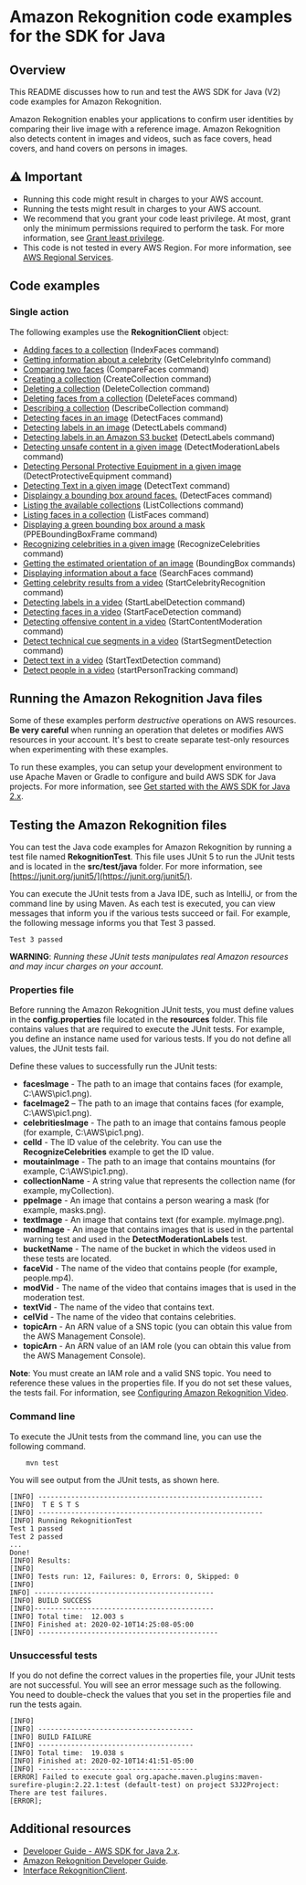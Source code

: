 # Amazon Rekognition code examples for the SDK for Java

## Overview

This README discusses how to run and test the AWS SDK for Java (V2) code examples for Amazon Rekognition.

Amazon Rekognition enables your applications to confirm user identities by comparing their live image with a reference image. Amazon Rekognition also detects content in images and videos, such as face covers, head covers, and hand covers on persons in images.

## ⚠️ Important

-   Running this code might result in charges to your AWS account.
-   Running the tests might result in charges to your AWS account.
-   We recommend that you grant your code least privilege. At most, grant only the minimum permissions required to perform the task. For more information, see [Grant least privilege](https://docs.aws.amazon.com/IAM/latest/UserGuide/best-practices.html#grant-least-privilege).
-   This code is not tested in every AWS Region. For more information, see [AWS Regional Services](https://aws.amazon.com/about-aws/global-infrastructure/regional-product-services).

## Code examples

### Single action

The following examples use the **RekognitionClient** object:

-   [Adding faces to a collection](https://github.com/picante-io/aws-doc-sdk-examples/blob/main/javav2/example_code/rekognition/src/main/java/com/example/rekognition/AddFacesToCollection.java) (IndexFaces command)
-   [Getting information about a celebrity](https://github.com/picante-io/aws-doc-sdk-examples/blob/main/javav2/example_code/rekognition/src/main/java/com/example/rekognition/CelebrityInfo.java) (GetCelebrityInfo command)
-   [Comparing two faces](https://github.com/picante-io/aws-doc-sdk-examples/blob/main/javav2/example_code/rekognition/src/main/java/com/example/rekognition/CompareFaces.java) (CompareFaces command)
-   [Creating a collection](https://github.com/picante-io/aws-doc-sdk-examples/blob/main/javav2/example_code/rekognition/src/main/java/com/example/rekognition/CreateCollection.java) (CreateCollection command)
-   [Deleting a collection](https://github.com/picante-io/aws-doc-sdk-examples/blob/main/javav2/example_code/rekognition/src/main/java/com/example/rekognition/DeleteCollection.java) (DeleteCollection command)
-   [Deleting faces from a collection](https://github.com/picante-io/aws-doc-sdk-examples/blob/main/javav2/example_code/rekognition/src/main/java/com/example/rekognition/DeleteFacesFromCollection.java) (DeleteFaces command)
-   [Describing a collection](https://github.com/picante-io/aws-doc-sdk-examples/blob/main/javav2/example_code/rekognition/src/main/java/com/example/rekognition/DescribeCollection.java) (DescribeCollection command)
-   [Detecting faces in an image](https://github.com/picante-io/aws-doc-sdk-examples/blob/main/javav2/example_code/rekognition/src/main/java/com/example/rekognition/DetectFaces.java) (DetectFaces command)
-   [Detecting labels in an image](https://github.com/picante-io/aws-doc-sdk-examples/blob/main/javav2/example_code/rekognition/src/main/java/com/example/rekognition/DetectLabels.java) (DetectLabels command)
-   [Detecting labels in an Amazon S3 bucket](https://github.com/picante-io/aws-doc-sdk-examples/blob/main/javav2/example_code/rekognition/src/main/java/com/example/rekognition/DetectLabelsS3.java) (DetectLabels command)
-   [Detecting unsafe content in a given image](https://github.com/picante-io/aws-doc-sdk-examples/blob/main/javav2/example_code/rekognition/src/main/java/com/example/rekognition/DetectModerationLabels.java) (DetectModerationLabels command)
-   [Detecting Personal Protective Equipment in a given image](https://github.com/picante-io/aws-doc-sdk-examples/blob/main/javav2/example_code/rekognition/src/main/java/com/example/rekognition/DetectPPE.java) (DetectProtectiveEquipment command)
-   [Detecting Text in a given image](https://github.com/picante-io/aws-doc-sdk-examples/blob/main/javav2/example_code/rekognition/src/main/java/com/example/rekognition/DetectText.java) (DetectText command)
-   [Displaingy a bounding box around faces.](https://github.com/picante-io/aws-doc-sdk-examples/blob/main/javav2/example_code/rekognition/src/main/java/com/example/rekognition/DisplayFacesFrame.java) (DetectFaces command)
-   [Listing the available collections](https://github.com/picante-io/aws-doc-sdk-examples/blob/main/javav2/example_code/rekognition/src/main/java/com/example/rekognition/ListCollections.java) (ListCollections command)
-   [Listing faces in a collection](https://github.com/picante-io/aws-doc-sdk-examples/blob/main/javav2/example_code/rekognition/src/main/java/com/example/rekognition/ListFacesInCollection.java) (ListFaces command)
-   [Displaying a green bounding box around a mask](https://github.com/picante-io/aws-doc-sdk-examples/blob/main/javav2/example_code/rekognition/src/main/java/com/example/rekognition/PPEBoundingBoxFrame.java) (PPEBoundingBoxFrame command)
-   [Recognizing celebrities in a given image](https://github.com/picante-io/aws-doc-sdk-examples/blob/main/javav2/example_code/rekognition/src/main/java/com/example/rekognition/RecognizeCelebrities.java) (RecognizeCelebrities command)
-   [Getting the estimated orientation of an image](https://github.com/picante-io/aws-doc-sdk-examples/blob/main/javav2/example_code/rekognition/src/main/java/com/example/rekognition/RotateImage.java) (BoundingBox commands)
-   [Displaying information about a face](https://github.com/picante-io/aws-doc-sdk-examples/blob/main/javav2/example_code/rekognition/src/main/java/com/example/rekognition/SearchFaceMatchingIdCollection.java) (SearchFaces command)
-   [Getting celebrity results from a video](https://github.com/picante-io/aws-doc-sdk-examples/blob/main/javav2/example_code/rekognition/src/main/java/com/example/rekognition/VideoCelebrityDetection.java) (StartCelebrityRecognition command)
-   [Detecting labels in a video](https://github.com/picante-io/aws-doc-sdk-examples/blob/main/javav2/example_code/rekognition/src/main/java/com/example/rekognition/VideoDetect.java) (StartLabelDetection command)
-   [Detecting faces in a video](https://github.com/picante-io/aws-doc-sdk-examples/blob/main/javav2/example_code/rekognition/src/main/java/com/example/rekognition/VideoDetectFaces.java) (StartFaceDetection command)
-   [Detecting offensive content in a video](https://github.com/picante-io/aws-doc-sdk-examples/blob/main/javav2/example_code/rekognition/src/main/java/com/example/rekognition/VideoDetectInappropriate.java) (StartContentModeration command)
-   [Detect technical cue segments in a video](https://github.com/picante-io/aws-doc-sdk-examples/blob/main/javav2/example_code/rekognition/src/main/java/com/example/rekognition/VideoDetectSegment.java) (StartSegmentDetection command)
-   [Detect text in a video](https://github.com/picante-io/aws-doc-sdk-examples/blob/main/javav2/example_code/rekognition/src/main/java/com/example/rekognition/VideoDetectText.java) (StartTextDetection command)
-   [Detect people in a video](https://github.com/picante-io/aws-doc-sdk-examples/blob/main/javav2/example_code/rekognition/src/main/java/com/example/rekognition/VideoPersonDetection.java) (startPersonTracking command)

## Running the Amazon Rekognition Java files

Some of these examples perform _destructive_ operations on AWS resources. **Be very careful** when running an operation that deletes or modifies AWS resources in your account. It's best to create separate test-only resources when experimenting with these examples.

To run these examples, you can setup your development environment to use Apache Maven or Gradle to configure and build AWS SDK for Java projects. For more information,
see [Get started with the AWS SDK for Java 2.x](https://docs.aws.amazon.com/sdk-for-java/latest/developer-guide/get-started.html).

## Testing the Amazon Rekognition files

You can test the Java code examples for Amazon Rekognition by running a test file named **RekognitionTest**. This file uses JUnit 5 to run the JUnit tests and is located in the **src/test/java** folder. For more information, see [https://junit.org/junit5/](https://junit.org/junit5/).

You can execute the JUnit tests from a Java IDE, such as IntelliJ, or from the command line by using Maven. As each test is executed, you can view messages that inform you if the various tests succeed or fail. For example, the following message informs you that Test 3 passed.

    Test 3 passed

**WARNING**: _Running these JUnit tests manipulates real Amazon resources and may incur charges on your account._

### Properties file

Before running the Amazon Rekognition JUnit tests, you must define values in the **config.properties** file located in the **resources** folder. This file contains values that are required to execute the JUnit tests. For example, you define an instance name used for various tests. If you do not define all values, the JUnit tests fail.

Define these values to successfully run the JUnit tests:

-   **facesImage** - The path to an image that contains faces (for example, C:\AWS\pic1.png).
-   **faceImage2** – The path to an image that contains faces (for example, C:\AWS\pic1.png).
-   **celebritiesImage** - The path to an image that contains famous people (for example, C:\AWS\pic1.png).
-   **celId** - The ID value of the celebrity. You can use the **RecognizeCelebrities** example to get the ID value.
-   **moutainImage** - The path to an image that contains mountains (for example, C:\AWS\pic1.png).
-   **collectionName** - A string value that represents the collection name (for example, myCollection).
-   **ppeImage** - An image that contains a person wearing a mask (for example, masks.png).
-   **textImage** - An image that contains text (for example. myImage.png).
-   **modImage** - An image that contains images that is used in the partental warning test and used in the **DetectModerationLabels** test.
-   **bucketName** - The name of the bucket in which the videos used in these tests are located.
-   **faceVid** - The name of the video that contains people (for example, people.mp4).
-   **modVid** - The name of the video that contains images that is used in the moderation test.
-   **textVid** - The name of the video that contains text.
-   **celVid** - The name of the video that contains celebrities.
-   **topicArn** - An ARN value of a SNS topic (you can obtain this value from the AWS Management Console).
-   **topicArn** - An ARN value of an IAM role (you can obtain this value from the AWS Management Console).

**Note**: You must create an IAM role and a valid SNS topic. You need to reference these values in the properties file. If you do not set these values, the tests fail. For information, see [Configuring Amazon Rekognition Video](https://docs.aws.amazon.com/rekognition/latest/dg/api-video-roles.html).

### Command line

To execute the JUnit tests from the command line, you can use the following command.

    	mvn test

You will see output from the JUnit tests, as shown here.

    [INFO] -------------------------------------------------------
    [INFO]  T E S T S
    [INFO] -------------------------------------------------------
    [INFO] Running RekognitionTest
    Test 1 passed
    Test 2 passed
    ...
    Done!
    [INFO] Results:
    [INFO]
    [INFO] Tests run: 12, Failures: 0, Errors: 0, Skipped: 0
    [INFO]
    INFO] --------------------------------------------
    [INFO] BUILD SUCCESS
    [INFO]--------------------------------------------
    [INFO] Total time:  12.003 s
    [INFO] Finished at: 2020-02-10T14:25:08-05:00
    [INFO] --------------------------------------------

### Unsuccessful tests

If you do not define the correct values in the properties file, your JUnit tests are not successful. You will see an error message such as the following. You need to double-check the values that you set in the properties file and run the tests again.

    [INFO]
    [INFO] --------------------------------------
    [INFO] BUILD FAILURE
    [INFO] --------------------------------------
    [INFO] Total time:  19.038 s
    [INFO] Finished at: 2020-02-10T14:41:51-05:00
    [INFO] ---------------------------------------
    [ERROR] Failed to execute goal org.apache.maven.plugins:maven-surefire-plugin:2.22.1:test (default-test) on project S3J2Project:  There are test failures.
    [ERROR];

## Additional resources

-   [Developer Guide - AWS SDK for Java 2.x](https://docs.aws.amazon.com/sdk-for-java/latest/developer-guide/get-started.html).
-   [Amazon Rekognition Developer Guide](https://docs.aws.amazon.com/rekognition/latest/dg/what-is.html).
-   [Interface RekognitionClient](https://sdk.amazonaws.com/java/api/latest/software/amazon/awssdk/services/rekognition/RekognitionClient.html).

